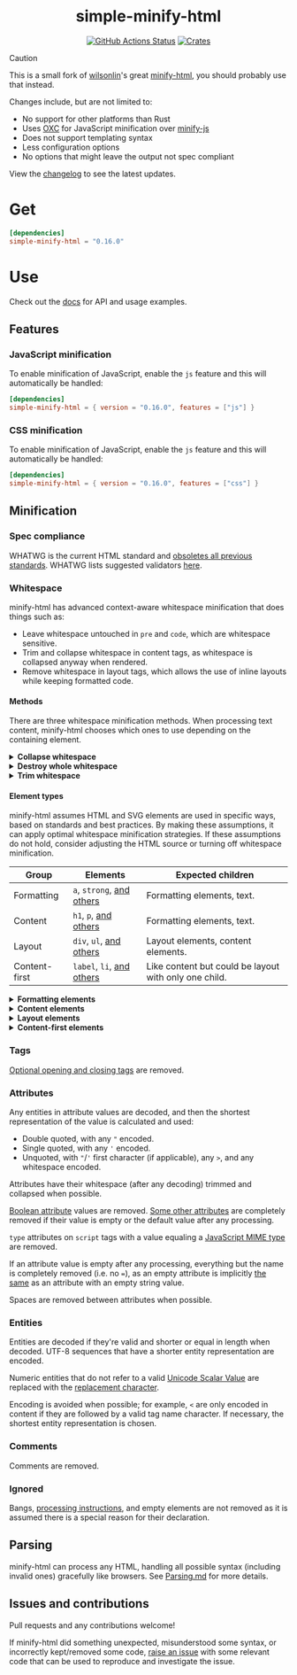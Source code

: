 <h1 align="center">simple-minify-html</h1>
<p align="center">
    <a href="https://github.com/sondr3/simple-minify-html/actions"><img alt="GitHub Actions Status" src="https://github.com/sondr3/simple-minify-html/workflows/pipeline/badge.svg" /></a>
    <a href="https://crates.io/crates/simple-minify-html"><img alt="Crates" src="https://img.shields.io/crates/v/simple-minify-html.svg" /></a>
</p>

> [!CAUTION]
> This is a small fork of [wilsonlin][wilson]'s great [minify-html][fork], you
> should probably use that instead.

Changes include, but are not limited to:

- No support for other platforms than Rust
- Uses [OXC](https://oxc.rs/) for JavaScript minification over [minify-js](https://github.com/wilsonzlin/minify-js)
- Does not support templating syntax
- Less configuration options
- No options that might leave the output not spec compliant

View the [changelog](./CHANGELOG.md) to see the latest updates.

# Get

```toml
[dependencies]
simple-minify-html = "0.16.0"
```

# Use

Check out the [docs](https://docs.rs/simple-minify-html) for API and usage examples.

## Features

### JavaScript minification

To enable minification of JavaScript, enable the `js` feature and this will
automatically be handled:

```toml
[dependencies]
simple-minify-html = { version = "0.16.0", features = ["js"] }
```

### CSS minification

To enable minification of JavaScript, enable the `js` feature and this will
automatically be handled:

```toml
[dependencies]
simple-minify-html = { version = "0.16.0", features = ["css"] }
```

## Minification

### Spec compliance

WHATWG is the current HTML standard and [obsoletes all previous standards](https://www.w3.org/html/). WHATWG lists
suggested validators [here](https://whatwg.org/validator/).

### Whitespace

minify-html has advanced context-aware whitespace minification that does things such as:

- Leave whitespace untouched in `pre` and `code`, which are whitespace sensitive.
- Trim and collapse whitespace in content tags, as whitespace is collapsed anyway when rendered.
- Remove whitespace in layout tags, which allows the use of inline layouts while keeping formatted code.

#### Methods

There are three whitespace minification methods. When processing text content, minify-html chooses which ones to use
depending on the containing element.

<details>
<summary><strong>Collapse whitespace</strong></summary>

> **Applies to:** any element except [whitespace sensitive](./minify-html-common/src/spec/tag/whitespace.rs) elements.

Reduce a sequence of whitespace characters in text nodes to a single space (U+0020).

<table><thead><tr><th>Before<th>After<tbody><tr><td>

```html
<p>↵
    ··The·quick·brown·fox↵
    ··jumps·over·the·lazy↵
    ··dog.↵
</p>
```

<td>

```html
<p>·The·quick·brown·fox·jumps·over·the·lazy·dog.·</p>
```

</table>
</details>

<details>
<summary><strong>Destroy whole whitespace</strong></summary>

> **Applies to:** any element
>
except [whitespace sensitive](./minify-html-common/src/spec/tag/whitespace.rs), [content](src/spec/tag/whitespace.rs), [content-first](./minify-html-common/src/spec/tag/whitespace.rs),
> and [formatting](./minify-html-common/src/spec/tag/whitespace.rs) elements.

Remove any text nodes between tags that only consist of whitespace characters.

<table><thead><tr><th>Before<th>After<tbody><tr><td>

```html

<ul>↵
    ··
    <li>A</li>
    ↵
    ··
    <li>B</li>
    ↵
    ··
    <li>C</li>
    ↵
</ul>
```

<td>

```html

<ul>↵
    ··
    <li>A</li>
    <li>B</li>
    <li>C</li>
    ↵
</ul>
```

</table>
</details>

<details>
<summary><strong>Trim whitespace</strong></summary>

> **Applies to:** any element except [whitespace sensitive](./minify-html-common/src/spec/tag/whitespace.rs)
> and [formatting](./minify-html-common/src/spec/tag/whitespace.rs) elements.

Remove any leading/trailing whitespace from any leading/trailing text nodes of a tag.

<table><thead><tr><th>Before<th>After<tbody><tr><td>

```html
<p>↵
    ··Hey,·I·<em>just</em>·found↵
    ··out·about·this·<strong>cool</strong>·website!↵
    ··<sup>[1]</sup>↵
</p>
```

<td>

```html
<p>Hey,·I·<em>just</em>·found↵
    ··out·about·this·<strong>cool</strong>·website!↵
    ··<sup>[1]</sup></p>
```

</table>
</details>

#### Element types

minify-html assumes HTML and SVG elements are used in specific ways, based on standards and best practices. By making
these assumptions, it can apply optimal whitespace minification strategies. If these assumptions do not hold, consider
adjusting the HTML source or turning off whitespace minification.

| Group         | Elements                                                                     | Expected children                                     |
|---------------|------------------------------------------------------------------------------|-------------------------------------------------------|
| Formatting    | `a`, `strong`, [and others](./minify-html-common/src/spec/tag/whitespace.rs) | Formatting elements, text.                            |
| Content       | `h1`, `p`, [and others](./minify-html-common/src/spec/tag/whitespace.rs)     | Formatting elements, text.                            |
| Layout        | `div`, `ul`, [and others](./minify-html-common/src/spec/tag/whitespace.rs)   | Layout elements, content elements.                    |
| Content-first | `label`, `li`, [and others](./minify-html-common/src/spec/tag/whitespace.rs) | Like content but could be layout with only one child. |

<details>
<summary><strong>Formatting elements</strong></summary>

> Whitespace is collapsed.

Formatting elements are usually inline elements that wrap around part of some text in a content element, so its
whitespace isn't trimmed as they're probably part of the content.

</details>

<details>
<summary><strong>Content elements</strong></summary>

> Whitespace is trimmed and collapsed.

Content elements usually represent a contiguous and complete unit of content such as a paragraph. As such, whitespace is
significant but sequences of them are most likely due to formatting.

###### Before

```html
<p>↵
    ··Hey,·I·<em>just</em>·found↵
    ··out·about·this·<strong>cool</strong>·website!↵
    ··<sup>[1]</sup>↵
</p>
```

###### After

```html
<p>Hey,·I·<em>just</em>·found·out·about·this·<strong>cool</strong>·website!·<sup>[1]</sup></p>
```

</details>

<details>
<summary><strong>Layout elements</strong></summary>

> Whitespace is trimmed and collapsed. Whole whitespace is removed.

These elements should only contain other elements and no text. This makes it possible to remove whole whitespace, which
is useful when using `display: inline-block` so that whitespace between elements (e.g. indentation) does not alter
layout and styling.

###### Before

```html

<ul>↵
    ··
    <li>A</li>
    ↵
    ··
    <li>B</li>
    ↵
    ··
    <li>C</li>
    ↵
</ul>
```

###### After

```html

<ul>
    <li>A</li>
    <li>B</li>
    <li>C</li>
</ul>
```

</details>

<details>
<summary><strong>Content-first elements</strong></summary>

> Whitespace is trimmed and collapsed.

These elements are usually like content elements but are occasionally used like a layout element with one child. Whole
whitespace is not removed as it might contain content, but this is OK for using as layout as there is only one child and
whitespace is trimmed.

###### Before

```html

<li>↵
    ··
    <article>↵
        ····
        <section></section>
        ↵
        ····
        <section></section>
        ↵
        ··
    </article>
    ↵
</li>
```

###### After

```html

<li>
    <article>
        <section></section>
        <section></section>
    </article>
</li>
```

</details>

### Tags

[Optional opening and closing tags](https://html.spec.whatwg.org/multipage/syntax.html#syntax-tag-omission) are removed.

### Attributes

Any entities in attribute values are decoded, and then the shortest representation of the value is calculated and used:

- Double quoted, with any `"` encoded.
- Single quoted, with any `'` encoded.
- Unquoted, with `"`/`'` first character (if applicable), any `>`, and any whitespace encoded.

Attributes have their whitespace (after any decoding) trimmed and collapsed when possible.

[Boolean attribute](https://github.com/wilsonzlin/html-data) values are removed.
[Some other attributes](https://github.com/wilsonzlin/html-data) are completely removed if their value is empty or the
default value after any processing.

`type` attributes on `script` tags with a value equaling
a [JavaScript MIME type](https://mimesniff.spec.whatwg.org/#javascript-mime-type) are removed.

If an attribute value is empty after any processing, everything but the name is completely removed (i.e. no `=`), as an
empty attribute is implicitly [the same](https://html.spec.whatwg.org/multipage/syntax.html#attributes-2) as an
attribute with an empty string value.

Spaces are removed between attributes when possible.

### Entities

Entities are decoded if they're valid and shorter or equal in length when decoded. UTF-8 sequences that have a shorter
entity representation are encoded.

Numeric entities that do not refer to a
valid [Unicode Scalar Value](https://www.unicode.org/glossary/#unicode_scalar_value) are replaced with
the [replacement character](https://en.wikipedia.org/wiki/Specials_(Unicode_block)#Replacement_character).

Encoding is avoided when possible; for example, `<` are only encoded in content if they are followed by a valid tag name
character.
If necessary, the shortest entity representation is chosen.

### Comments

Comments are removed.

### Ignored

Bangs, [processing instructions](https://en.wikipedia.org/wiki/Processing_Instruction), and empty elements are not
removed as it is assumed there is a special reason for their declaration.

## Parsing

minify-html can process any HTML, handling all possible syntax (including invalid ones) gracefully like browsers.
See [Parsing.md](./notes/Parsing.md) for more details.

## Issues and contributions

Pull requests and any contributions welcome!

If minify-html did something unexpected, misunderstood some syntax, or incorrectly kept/removed some
code, [raise an issue](https://github.com/sondr3/simple-minify-html/issues) with some relevant code that can be used to
reproduce and investigate the issue.

[wilson]: https://github.com/wilsonzlin

[fork]: https://github.com/wilsonzlin/minify-html